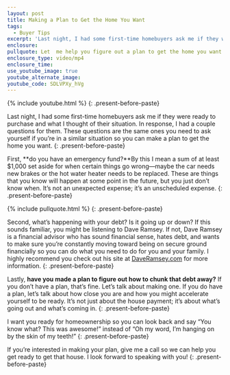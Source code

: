 ```yaml
---
layout: post
title: Making a Plan to Get the Home You Want
tags:
  - Buyer Tips
excerpt: 'Last night, I had some first-time homebuyers ask me if they were ready to purchase and what I thought of their situation. In response, I had a couple questions for them. These questions are the same ones you need to ask yourself if you’re in a similar situation so you can make a plan to get the home you want.'
enclosure:
pullquote: Let  me help you figure out a plan to get the home you want.
enclosure_type: video/mp4
enclosure_time:
use_youtube_image: true
youtube_alternate_image:
youtube_code: SDLVPXy_hVg
---
```



{% include youtube.html %}
{: .present-before-paste}

Last night, I had some first-time homebuyers ask me if they were ready to purchase and what I thought of their situation. In response, I had a couple questions for them. These questions are the same ones you need to ask yourself if you’re in a similar situation so you can make a plan to get the home you want.
{: .present-before-paste}

First, **do you have an emergency fund?**By this I mean a sum of at least $1,000 set aside for when certain things go wrong—maybe the car needs new brakes or the hot water heater needs to be replaced. These are things that you know will happen at some point in the future, but you just don’t know when. It’s not an unexpected expense; it’s an unscheduled expense.
{: .present-before-paste}

{% include pullquote.html %}
{: .present-before-paste}

Second, what’s happening with your debt? Is it going up or down? If this sounds familiar, you might be listening to Dave Ramsey. If not, Dave Ramsey is a financial advisor who has sound financial sense, hates debt, and wants to make sure you’re constantly moving toward being on secure ground financially so you can do what you need to do for you and your family. I highly recommend you check out his site at [DaveRamsey.com](https://www.daveramsey.com/) for more information.
{: .present-before-paste}

Lastly, **have you made a plan to figure out how to chunk that debt away?** If you don’t have a plan, that’s fine. Let’s talk about making one. If you do have a plan, let’s talk about how close you are and how you might accelerate yourself to be ready. It’s not just about the house payment; it’s about what’s going out and what’s coming in.
{: .present-before-paste}

I want you ready for homeownership so you can look back and say “You know what? This was awesome!” instead of “Oh my word, I’m hanging on by the skin of my teeth!”
{: .present-before-paste}

If you’re interested in making your plan, give me a call so we can help you get ready to get that house. I look forward to speaking with you!
{: .present-before-paste}